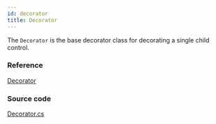 ```yaml
---
id: decorator
title: Decorator
---
```


The `Decorator` is the base decorator class for decorating a single child control.

### Reference

[Decorator](https://api-docs.avaloniaui.net/docs/T_Avalonia_Controls_Decorator)

### Source code

[Decorator.cs](https://github.com/AvaloniaUI/Avalonia/blob/master/src/Avalonia.Controls/Decorator.cs)